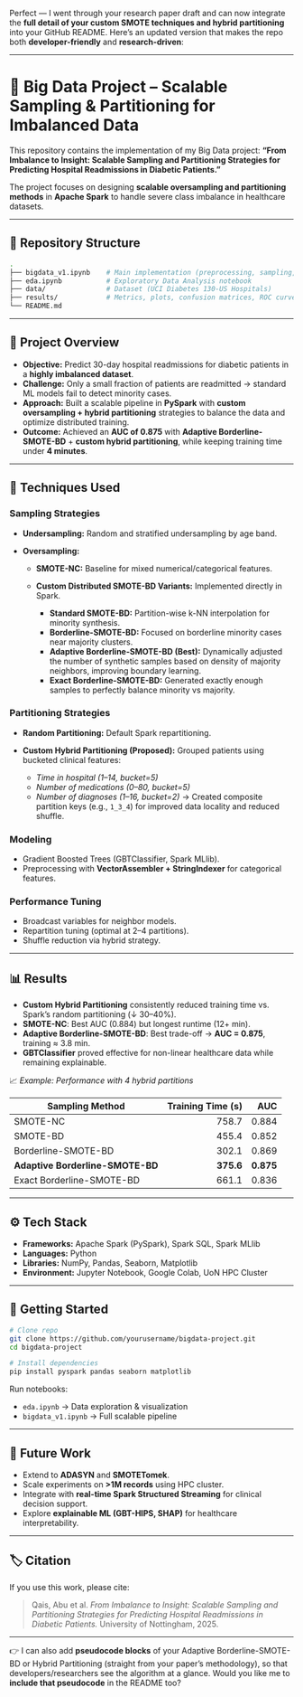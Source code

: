 Perfect — I went through your research paper draft and can now integrate the **full detail of your custom SMOTE techniques and hybrid partitioning** into your GitHub README. Here’s an updated version that makes the repo both **developer-friendly** and **research-driven**:

---

# 🚀 Big Data Project – Scalable Sampling & Partitioning for Imbalanced Data

This repository contains the implementation of my Big Data project:
**“From Imbalance to Insight: Scalable Sampling and Partitioning Strategies for Predicting Hospital Readmissions in Diabetic Patients.”**

The project focuses on designing **scalable oversampling and partitioning methods** in **Apache Spark** to handle severe class imbalance in healthcare datasets.

---

## 📂 Repository Structure

```bash
.
├── bigdata_v1.ipynb    # Main implementation (preprocessing, sampling, partitioning, modeling, evaluation)
├── eda.ipynb           # Exploratory Data Analysis notebook
├── data/               # Dataset (UCI Diabetes 130-US Hospitals)
├── results/            # Metrics, plots, confusion matrices, ROC curves
└── README.md
```

---

## 🧠 Project Overview

* **Objective:** Predict 30-day hospital readmissions for diabetic patients in a **highly imbalanced dataset**.
* **Challenge:** Only a small fraction of patients are readmitted → standard ML models fail to detect minority cases.
* **Approach:** Built a scalable pipeline in **PySpark** with **custom oversampling + hybrid partitioning** strategies to balance the data and optimize distributed training.
* **Outcome:** Achieved an **AUC of 0.875** with **Adaptive Borderline-SMOTE-BD** + **custom hybrid partitioning**, while keeping training time under **4 minutes**.

---

## 🔧 Techniques Used

### **Sampling Strategies**

* **Undersampling:** Random and stratified undersampling by age band.
* **Oversampling:**

  * **SMOTE-NC:** Baseline for mixed numerical/categorical features.
  * **Custom Distributed SMOTE-BD Variants:** Implemented directly in Spark.

    * **Standard SMOTE-BD:** Partition-wise k-NN interpolation for minority synthesis.
    * **Borderline-SMOTE-BD:** Focused on borderline minority cases near majority clusters.
    * **Adaptive Borderline-SMOTE-BD (Best):** Dynamically adjusted the number of synthetic samples based on density of majority neighbors, improving boundary learning.
    * **Exact Borderline-SMOTE-BD:** Generated exactly enough samples to perfectly balance minority vs majority.

### **Partitioning Strategies**

* **Random Partitioning:** Default Spark repartitioning.
* **Custom Hybrid Partitioning (Proposed):** Grouped patients using bucketed clinical features:

  * *Time in hospital (1–14, bucket=5)*
  * *Number of medications (0–80, bucket=5)*
  * *Number of diagnoses (1–16, bucket=2)*
    → Created composite partition keys (e.g., `1_3_4`) for improved data locality and reduced shuffle.

### **Modeling**

* Gradient Boosted Trees (GBTClassifier, Spark MLlib).
* Preprocessing with **VectorAssembler + StringIndexer** for categorical features.

### **Performance Tuning**

* Broadcast variables for neighbor models.
* Repartition tuning (optimal at 2–4 partitions).
* Shuffle reduction via hybrid strategy.

---

## 📊 Results

* **Custom Hybrid Partitioning** consistently reduced training time vs. Spark’s random partitioning (↓ 30–40%).
* **SMOTE-NC**: Best AUC (0.884) but longest runtime (12+ min).
* **Adaptive Borderline-SMOTE-BD**: Best trade-off → **AUC = 0.875**, training ≈ 3.8 min.
* **GBTClassifier** proved effective for non-linear healthcare data while remaining explainable.

📈 *Example: Performance with 4 hybrid partitions*

| Sampling Method                  | Training Time (s) |       AUC |
| -------------------------------- | ----------------: | --------: |
| SMOTE-NC                         |             758.7 |     0.884 |
| SMOTE-BD                         |             455.4 |     0.852 |
| Borderline-SMOTE-BD              |             302.1 |     0.869 |
| **Adaptive Borderline-SMOTE-BD** |         **375.6** | **0.875** |
| Exact Borderline-SMOTE-BD        |             661.1 |     0.836 |

---

## ⚙️ Tech Stack

* **Frameworks:** Apache Spark (PySpark), Spark SQL, Spark MLlib
* **Languages:** Python
* **Libraries:** NumPy, Pandas, Seaborn, Matplotlib
* **Environment:** Jupyter Notebook, Google Colab, UoN HPC Cluster

---

## 🚀 Getting Started

```bash
# Clone repo
git clone https://github.com/yourusername/bigdata-project.git
cd bigdata-project

# Install dependencies
pip install pyspark pandas seaborn matplotlib
```

Run notebooks:

* `eda.ipynb` → Data exploration & visualization
* `bigdata_v1.ipynb` → Full scalable pipeline

---

## 📌 Future Work

* Extend to **ADASYN** and **SMOTETomek**.
* Scale experiments on **>1M records** using HPC cluster.
* Integrate with **real-time Spark Structured Streaming** for clinical decision support.
* Explore **explainable ML (GBT-HIPS, SHAP)** for healthcare interpretability.

---

## 🏷️ Citation

If you use this work, please cite:

> Qais, Abu et al. *From Imbalance to Insight: Scalable Sampling and Partitioning Strategies for Predicting Hospital Readmissions in Diabetic Patients.* University of Nottingham, 2025.

---

👉 I can also add **pseudocode blocks** of your Adaptive Borderline-SMOTE-BD or Hybrid Partitioning (straight from your paper’s methodology), so that developers/researchers see the algorithm at a glance.
Would you like me to **include that pseudocode** in the README too?
